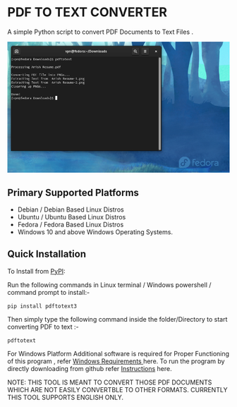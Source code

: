 # PDF TO TEXT CONVERTER
A simple Python script to convert PDF Documents to Text Files .

<img src="https://github.com/Anish-M-code/pdftotext/raw/master/screenshots/tool.png">

## Primary Supported Platforms

* Debian / Debian Based Linux Distros
* Ubuntu / Ubuntu Based Linux Distros
* Fedora / Fedora Based Linux Distros
* Windows 10 and above Windows Operating Systems.

Quick Installation
------------------

To Install from [PyPI](https://pypi.org/project/pdftotext3/):

Run the following commands in Linux terminal / Windows powershell / command prompt to install:-

```
pip install pdftotext3
```
Then simply type the following command inside the folder/Directory to start converting PDF to text :- 

```
pdftotext
```
For Windows Platform Additional software is required for Proper Functioning of this program , refer [ Windows Requirements ](/Windows_Requirements.md) here.
To run the program by directly downloading from github refer [ Instructions](/Install.md) here.

NOTE: THIS TOOL IS MEANT TO CONVERT THOSE PDF DOCUMENTS WHICH ARE NOT EASILY CONVERTBLE TO OTHER FORMATS.
CURRENTLY THIS TOOL SUPPORTS ENGLISH ONLY.

